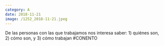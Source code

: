 ```yaml
--- 
category: A 
date: 2018-11-21 
image: /1252_2018-11-21.jpeg 
--- 
```


De las personas con las que trabajamos nos interesa saber: 1) quiénes son, 2) cómo son, y 3) cómo trabajan #CONENTO